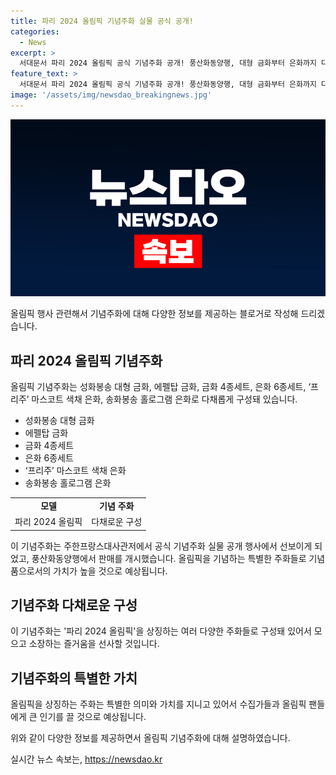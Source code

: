 ```yaml
---
title: 파리 2024 올림픽 기념주화 실물 공식 공개!
categories:
  - News
excerpt: >
  서대문서 파리 2024 올림픽 공식 기념주화 공개! 풍산화동양행, 대형 금화부터 은화까지 다채로운 구성으로 선보여
feature_text: >
  서대문서 파리 2024 올림픽 공식 기념주화 공개! 풍산화동양행, 대형 금화부터 은화까지 다채로운 구성으로 선보여
image: '/assets/img/newsdao_breakingnews.jpg'
---
```


<p><img src="/assets/img/newsdao_breakingnews.jpg" alt="cryptoinkorea 속보" /></p>

<p>올림픽 행사 관련해서 기념주화에 대해 다양한 정보를 제공하는 블로거로 작성해 드리겠습니다.</p>

<h2 data-ke-size="size26">파리 2024 올림픽 기념주화</h2>

<p data-ke-size="size16">올림픽 기념주화는 성화봉송 대형 금화, 에펠탑 금화, 금화 4종세트, 은화 6종세트, ‘프리주’ 마스코트 색채 은화, 송화봉송 홀로그램 은화로 다채롭게 구성돼 있습니다.</p>

<ul>
    <li>성화봉송 대형 금화</li>
    <li>에펠탑 금화</li>
    <li>금화 4종세트</li>
    <li>은화 6종세트</li>
    <li>‘프리주’ 마스코트 색채 은화</li>
    <li>송화봉송 홀로그램 은화</li>
</ul>

<table>
    <tr>
        <td style="text-align: center; height: 17px;"><b>모델</b></td>
        <td style="text-align: center; height: 17px;"><b>기념 주화</b></td>
    </tr>
    <tr>
        <td style="text-align: center; height: 17px;">파리 2024 올림픽</td>
        <td style="text-align: center; height: 17px;">다채로운 구성</td>
    </tr>
</table>

<p data-ke-size="size16">이 기념주화는 주한프랑스대사관저에서 공식 기념주화 실물 공개 행사에서 선보이게 되었고, 풍산화동양행에서 판매를 개시했습니다. 올림픽을 기념하는 특별한 주화들로 기념품으로서의 가치가 높을 것으로 예상됩니다.</p>

<h2 data-ke-size="size26">기념주화 다채로운 구성</h2>

<p data-ke-size="size16">이 기념주화는 '파리 2024 올림픽'을 상징하는 여러 다양한 주화들로 구성돼 있어서 모으고 소장하는 즐거움을 선사할 것입니다.</p>

<h2 data-ke-size="size26">기념주화의 특별한 가치</h2>

<p data-ke-size="size16">올림픽을 상징하는 주화는 특별한 의미와 가치를 지니고 있어서 수집가들과 올림픽 팬들에게 큰 인기를 끌 것으로 예상됩니다.</p>

<p>위와 같이 다양한 정보를 제공하면서 올림픽 기념주화에 대해 설명하였습니다.</p>
실시간 뉴스 속보는, <a href="https://newsdao.kr" rel="dofollow">https://newsdao.kr</a>


